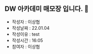 ## DW 아카데미 매모장 입니다. :pencil:

- 작성자 : 이상협
- 작성날짜 : 22.01.04
- 작성이유 : test
- 작성시간 : 16:05
- 참여자 : 이상협